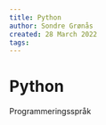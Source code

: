 ```yaml
---
title: Python
author: Sondre Grønås
created: 28 March 2022
tags: 
---
```

# Python
Programmeringsspråk